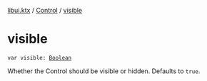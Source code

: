 [libui.ktx](../index.md) / [Control](index.md) / [visible](./visible.md)

# visible

`var visible: `[`Boolean`](https://kotlinlang.org/api/latest/jvm/stdlib/kotlin/-boolean/index.html)

Whether the Control should be visible or hidden. Defaults to `true`.

